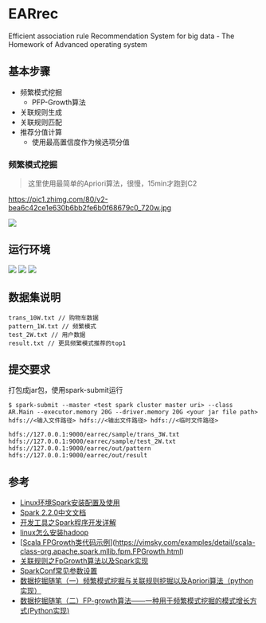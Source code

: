 # EARrec
Efficient association rule Recommendation System for big data - The Homework of Advanced operating system

## 基本步骤

- 频繁模式挖掘
  - PFP-Growth算法
- 关联规则生成
- 关联规则匹配
- 推荐分值计算
  - 使用最高置信度作为候选项分值

### 频繁模式挖掘

> 这里使用最简单的Apriori算法，很慢，15min才跑到C2

https://pic1.zhimg.com/80/v2-bea6c42ce1e630b6bb2fe6b0f68679c0_720w.jpg

![](https://pic1.zhimg.com/80/v2-bea6c42ce1e630b6bb2fe6b0f68679c0_720w.jpg)

## 运行环境

![](https://img.shields.io/badge/hadoop-2.7.1-brightgreen)
![](https://img.shields.io/badge/spark-3.2.1-brightgreen)
![](https://img.shields.io/badge/scala-2.12.15-brightgreen)

## 数据集说明

```
trans_10W.txt // 购物车数据
pattern_1W.txt // 频繁模式
test_2W.txt // 用户数据
result.txt // 更具频繁模式推荐的top1
```

## 提交要求

打包成jar包，使用spark-submit运行

```shell
$ spark-submit --master <test spark cluster master uri> --class AR.Main --executor.memory 20G --driver.memory 20G <your jar file path> hdfs://<输入文件路径> hdfs://<输出文件路径> hdfs://<临时文件路径>
```

```
hdfs://127.0.0.1:9000/earrec/sample/trans_3W.txt
hdfs://127.0.0.1:9000/earrec/sample/test_2W.txt
hdfs://127.0.0.1:9000/earrec/out/pattern
hdfs://127.0.0.1:9000/earrec/out/result
```



## 参考

- [Linux环境Spark安装配置及使用](https://juejin.cn/post/6844903839506792462)
- [Spark 2.2.0中文文档](http://spark.apachecn.org/#/docs/3)
- [开发工具之Spark程序开发详解](http://t.zoukankan.com/frankdeng-p-9092512.html)
- [linux怎么安装hadoop](https://m.php.cn/article/486140.html)
- [[Scala FPGrowth类代码示例](https://vimsky.com/examples/detail/scala-class-org.apache.spark.mllib.fpm.FPGrowth.html)](https://vimsky.com/examples/detail/scala-class-org.apache.spark.mllib.fpm.FPGrowth.html)
- [关联规则之FpGrowth算法以及Spark实现](https://blog.csdn.net/u013771019/article/details/107244180/)
- [SparkConf常见参数设置](https://blog.csdn.net/yu7888/article/details/122666184)
- [数据挖掘随笔（一）频繁模式挖掘与关联规则挖掘以及Apriori算法（python实现）](https://zhuanlan.zhihu.com/p/410019734)
- [数据挖掘随笔（二）FP-growth算法——一种用于频繁模式挖掘的模式增长方式(Python实现)](https://zhuanlan.zhihu.com/p/411594391)
